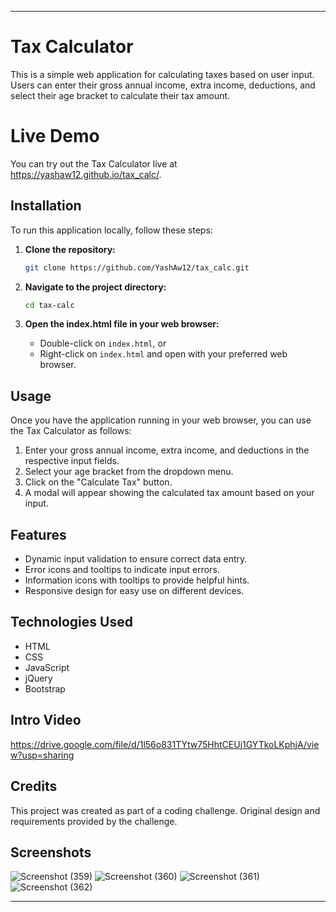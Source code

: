 
---

# Tax Calculator

This is a simple web application for calculating taxes based on user input. Users can enter their gross annual income, extra income, deductions, and select their age bracket to calculate their tax amount.

# Live Demo
You can try out the Tax Calculator live at https://yashaw12.github.io/tax_calc/.

## Installation

To run this application locally, follow these steps:

1. **Clone the repository:**

   ```bash
   git clone https://github.com/YashAw12/tax_calc.git
   ```

2. **Navigate to the project directory:**

   ```bash
   cd tax-calc
   ```

3. **Open the index.html file in your web browser:**

   - Double-click on `index.html`, or
   - Right-click on `index.html` and open with your preferred web browser.

## Usage

Once you have the application running in your web browser, you can use the Tax Calculator as follows:

1. Enter your gross annual income, extra income, and deductions in the respective input fields.
2. Select your age bracket from the dropdown menu.
3. Click on the "Calculate Tax" button.
4. A modal will appear showing the calculated tax amount based on your input.

## Features

- Dynamic input validation to ensure correct data entry.
- Error icons and tooltips to indicate input errors.
- Information icons with tooltips to provide helpful hints.
- Responsive design for easy use on different devices.

## Technologies Used

- HTML
- CSS
- JavaScript
- jQuery
- Bootstrap
## Intro Video  
https://drive.google.com/file/d/1l56o831TYtw75HhtCEUj1GYTkoLKphjA/view?usp=sharing
## Credits

This project was created as part of a coding challenge. Original design and requirements provided by the challenge.

## Screenshots


![Screenshot (359)](https://github.com/YashAw12/tax_calc/assets/117550570/3d323b10-2add-40b8-8033-44640883c44b)
![Screenshot (360)](https://github.com/YashAw12/tax_calc/assets/117550570/f4596fd9-05e4-4303-8fa3-2e1b4f1cfeb4)
![Screenshot (361)](https://github.com/YashAw12/tax_calc/assets/117550570/03b465cb-8c43-411e-aab5-697a08986df3)
![Screenshot (362)](https://github.com/YashAw12/tax_calc/assets/117550570/f6d8b804-2d11-4be7-b535-618ffd02188e)



---
